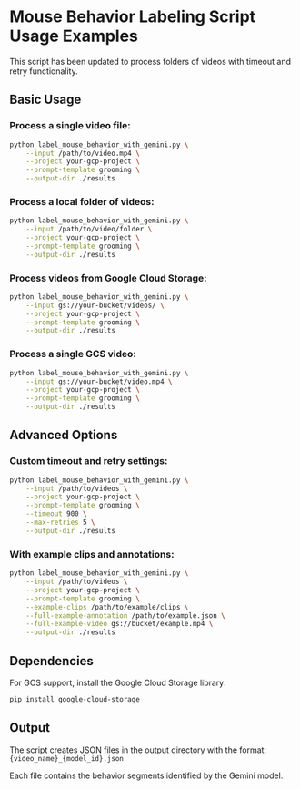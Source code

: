 # Mouse Behavior Labeling Script Usage Examples

This script has been updated to process folders of videos with timeout and retry functionality.

## Basic Usage

### Process a single video file:
```bash
python label_mouse_behavior_with_gemini.py \
    --input /path/to/video.mp4 \
    --project your-gcp-project \
    --prompt-template grooming \
    --output-dir ./results
```

### Process a local folder of videos:
```bash
python label_mouse_behavior_with_gemini.py \
    --input /path/to/video/folder \
    --project your-gcp-project \
    --prompt-template grooming \
    --output-dir ./results
```

### Process videos from Google Cloud Storage:
```bash
python label_mouse_behavior_with_gemini.py \
    --input gs://your-bucket/videos/ \
    --project your-gcp-project \
    --prompt-template grooming \
    --output-dir ./results
```

### Process a single GCS video:
```bash
python label_mouse_behavior_with_gemini.py \
    --input gs://your-bucket/video.mp4 \
    --project your-gcp-project \
    --prompt-template grooming \
    --output-dir ./results
```

## Advanced Options

### Custom timeout and retry settings:
```bash
python label_mouse_behavior_with_gemini.py \
    --input /path/to/videos \
    --project your-gcp-project \
    --prompt-template grooming \
    --timeout 900 \
    --max-retries 5 \
    --output-dir ./results
```

### With example clips and annotations:
```bash
python label_mouse_behavior_with_gemini.py \
    --input /path/to/videos \
    --project your-gcp-project \
    --prompt-template grooming \
    --example-clips /path/to/example/clips \
    --full-example-annotation /path/to/example.json \
    --full-example-video gs://bucket/example.mp4 \
    --output-dir ./results
```

## Dependencies

For GCS support, install the Google Cloud Storage library:
```bash
pip install google-cloud-storage
```

## Output

The script creates JSON files in the output directory with the format:
`{video_name}_{model_id}.json`

Each file contains the behavior segments identified by the Gemini model. 